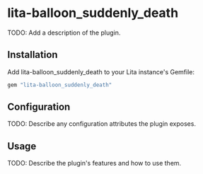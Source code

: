 # lita-balloon_suddenly_death

TODO: Add a description of the plugin.

## Installation

Add lita-balloon_suddenly_death to your Lita instance's Gemfile:

``` ruby
gem "lita-balloon_suddenly_death"
```

## Configuration

TODO: Describe any configuration attributes the plugin exposes.

## Usage

TODO: Describe the plugin's features and how to use them.
